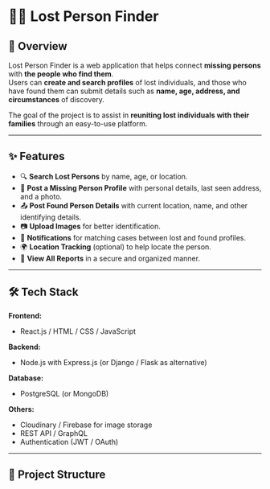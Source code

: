 # 🕵️‍♂️ Lost Person Finder

## 📌 Overview
Lost Person Finder is a web application that helps connect **missing persons** with **the people who find them**.  
Users can **create and search profiles** of lost individuals, and those who have found them can submit details such as **name, age, address, and circumstances** of discovery.

The goal of the project is to assist in **reuniting lost individuals with their families** through an easy-to-use platform.

---

## ✨ Features
- 🔍 **Search Lost Persons** by name, age, or location.
- 📝 **Post a Missing Person Profile** with personal details, last seen address, and a photo.
- 📤 **Post Found Person Details** with current location, name, and other identifying details.
- 📷 **Upload Images** for better identification.
- 🔔 **Notifications** for matching cases between lost and found profiles.
- 🌍 **Location Tracking** (optional) to help locate the person.
- 📄 **View All Reports** in a secure and organized manner.

---

## 🛠️ Tech Stack
**Frontend:**
- React.js / HTML / CSS / JavaScript

**Backend:**
- Node.js with Express.js (or Django / Flask as alternative)

**Database:**
- PostgreSQL (or MongoDB)

**Others:**
- Cloudinary / Firebase for image storage
- REST API / GraphQL
- Authentication (JWT / OAuth)

---

## 📂 Project Structure
